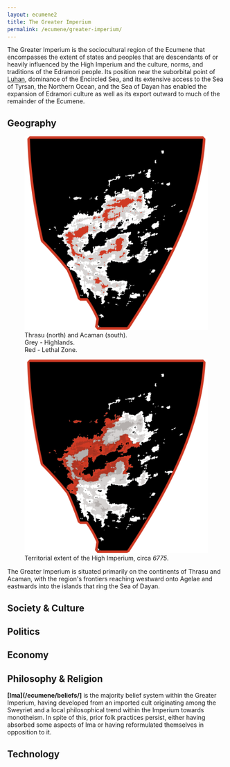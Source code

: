 ```yaml
---
layout: ecumene2
title: The Greater Imperium
permalink: /ecumene/greater-imperium/
---
```


The Greater Imperium is the sociocultural region of the Ecumene that encompasses the extent of states and peoples that are descendants of or heavily influenced by the High Imperium and the culture, norms, and traditions of the Edramori people. Its position near the suborbital point of [Luhan](/ecumene/heavens/#luhan-the-great-mother), dominance of the Encircled Sea, and its extensive access to the Sea of Tyrsan, the Northern Ocean, and the Sea of Dayan has enabled the expansion of Edramori culture as well as its export outward to much of the remainder of the Ecumene.

## Geography

<figure class="paired-figures">
	<img src="/assets/img/thrasu+acaman.png">
	<figcaption>Thrasu (north) and Acaman (south).<br>Grey - Highlands.<br>Red - Lethal Zone.</figcaption>
</figure>
<figure class="paired-figures">
	<img src="/assets/img/high-imperium.png">
	<figcaption>Territorial extent of the High Imperium, circa <em>6775</em>.</figcaption>
</figure>

The Greater Imperium is situated primarily on the continents of Thrasu and Acaman, with the region's frontiers reaching westward onto Agelae and eastwards into the islands that ring the Sea of Dayan. 

## Society & Culture

## Politics

## Economy

## Philosophy & Religion

**[Ima](/ecumene/beliefs/]** is the majority belief system within the Greater Imperium, having developed from an imported cult originating among the Sweyriet and a local philosophical trend within the Imperium towards monotheism. In spite of this, prior folk practices persist, either having absorbed some aspects of Ima or having reformulated themselves in opposition to it.

## Technology

